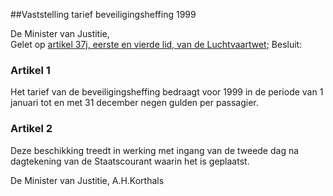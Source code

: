 <meta http-equiv='Content-Type' content='text/html; charset=utf-8' />

##Vaststelling tarief beveiligingsheffing 1999

De Minister van Justitie,  
Gelet op [artikel 37j, eerste en vierde lid, van de Luchtvaartwet](../../../../../../wet/luchtvaartwet/BWBR0002267/README.md);
Besluit:    

### Artikel  1  

Het tarief van de beveiligingsheffing bedraagt voor 1999 in de periode van 1 januari tot en met 31 december negen gulden per passagier.  

### Artikel  2  

Deze beschikking treedt in werking met ingang van de tweede dag na dagtekening van de Staatscourant waarin het is geplaatst.  

De 
Minister van Justitie, 
A.H.Korthals    
